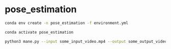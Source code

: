 # pose_estimation

```bash
conda env create -n pose_estimation -f environment.yml
```
```bash
conda activate pose_estimation
```
```bash
python3 mane.py --input some_input_video.mp4 --output some_output_video.mp4 
```


